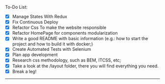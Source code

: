 To-Do List:
- [X] Manage States With Redux
- [X] Fix Continuous Deploy
- [X] Refactor Css To make the website responsible
- [X] Refactor HomePage for components modularization
- [X] Write a good README with basic information (e.g.: how to start the project and how to build it with docker;)
- [X] Create Automated Tests with Selenium
- [X] Plan app development
- [X] Research css methodology, such as BEM, ITCSS, etc;
- [X] Take a look at the /layout folder, there you will find everything you need.
- [x] Break a leg!

*** 
